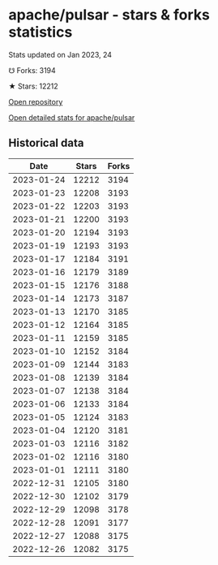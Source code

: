 # apache/pulsar - stars & forks statistics

Stats updated on Jan 2023, 24

☋ Forks: 3194

★ Stars: 12212

[Open repository](https://github.com/apache/pulsar)

[Open detailed stats for apache/pulsar](https://reviewgithub.com/rep/apache/pulsar)

## Historical data
| Date | Stars | Forks |
|------|-------|-------|
| 2023-01-24 | 12212 | 3194 | 
| 2023-01-23 | 12208 | 3193 | 
| 2023-01-22 | 12203 | 3193 | 
| 2023-01-21 | 12200 | 3193 | 
| 2023-01-20 | 12194 | 3193 | 
| 2023-01-19 | 12193 | 3193 | 
| 2023-01-17 | 12184 | 3191 | 
| 2023-01-16 | 12179 | 3189 | 
| 2023-01-15 | 12176 | 3188 | 
| 2023-01-14 | 12173 | 3187 | 
| 2023-01-13 | 12170 | 3185 | 
| 2023-01-12 | 12164 | 3185 | 
| 2023-01-11 | 12159 | 3185 | 
| 2023-01-10 | 12152 | 3184 | 
| 2023-01-09 | 12144 | 3183 | 
| 2023-01-08 | 12139 | 3184 | 
| 2023-01-07 | 12138 | 3184 | 
| 2023-01-06 | 12133 | 3184 | 
| 2023-01-05 | 12124 | 3183 | 
| 2023-01-04 | 12120 | 3181 | 
| 2023-01-03 | 12116 | 3182 | 
| 2023-01-02 | 12116 | 3180 | 
| 2023-01-01 | 12111 | 3180 | 
| 2022-12-31 | 12105 | 3180 | 
| 2022-12-30 | 12102 | 3179 | 
| 2022-12-29 | 12098 | 3178 | 
| 2022-12-28 | 12091 | 3177 | 
| 2022-12-27 | 12088 | 3175 | 
| 2022-12-26 | 12082 | 3175 | 

